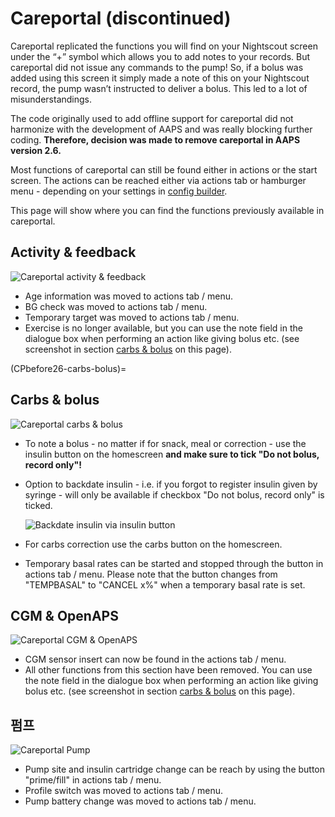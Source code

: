 # Careportal (discontinued)

Careportal replicated the functions you will find on your Nightscout screen under the “+” symbol which allows you to add notes to your records. But careportal did not issue any commands to the pump! So, if a bolus was added using this screen it simply made a note of this on your Nightscout record, the pump wasn’t instructed to deliver a bolus. This led to a lot of misunderstandings.

The code originally used to add offline support for careportal did not harmonize with the development of AAPS and was really blocking further coding. **Therefore, decision was made to remove careportal in AAPS version 2.6.**

Most functions of careportal can still be found either in actions or the start screen. The actions can be reached either via actions tab or hamburger menu - depending on your settings in [config builder](../SettingUpAaps/ConfigBuilder.md).

This page will show where you can find the functions previously available in careportal.

## Activity & feedback

![Careportal activity & feedback](../images/Careportal_25_26_1_IIb.png)

- Age information was moved to actions tab / menu.
- BG check was moved to actions tab / menu.
- Temporary target was moved to actions tab / menu.
- Exercise is no longer available, but you can use the note field in the dialogue box when performing an action like giving bolus etc. (see screenshot in section [carbs & bolus](#carbs--bolus) on this page).

(CPbefore26-carbs-bolus)=

## Carbs & bolus

![Careportal carbs & bolus](../images/Careportal_25_26_2_IIa.png)

- To note a bolus - no matter if for snack, meal or correction - use the insulin button on the homescreen **and make sure to tick "Do not bolus, record only"!**

- Option to backdate insulin - i.e. if you forgot to register insulin given by syringe - will only be available if checkbox "Do not bolus, record only" is ticked.

  ![Backdate insulin via insulin button](../images/Careportal_25_26_5.png)

- For carbs correction use the carbs button on the homescreen.

- Temporary basal rates can be started and stopped through the button in actions tab / menu. Please note that the button changes from "TEMPBASAL" to "CANCEL x%" when a temporary basal rate is set.

## CGM & OpenAPS

![Careportal CGM & OpenAPS](../images/Careportal_25_26_3_IIa.png)

- CGM sensor insert can now be found in the actions tab / menu.
- All other functions from this section have been removed. You can use the note field in the dialogue box when performing an action like giving bolus etc. (see screenshot in section [carbs & bolus](#carbs--bolus) on this page).

## 펌프

![Careportal Pump](../images/Careportal_25_26_4_IIb.png)

- Pump site and insulin cartridge change can be reach by using the button "prime/fill" in actions tab / menu.
- Profile switch was moved to actions tab / menu.
- Pump battery change was moved to actions tab / menu.
